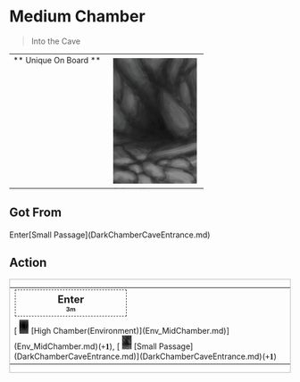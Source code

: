 # Medium Chamber  
> Into the Cave  
  
<table class="table table-bordered" data-toggle="table"  data-show-header="false"><thead style="display:none"><tr ><th  style="width:50%;text-align:left;vertical-align:top;"  >title</th><th  style="width:50%;text-align:left;vertical-align:top;"  ></th></tr></thead><tr ><td  style="width:50%;text-align:left;vertical-align:top;"  >** Unique On Board **</td><td  style="width:50%;text-align:left;vertical-align:top;"  ><div style="float:right; margin:5px"><div class="gamecard" style="width:150px; height:225px;"><a href="DarkChamberCaveExit.md" style="color:black"><img decoding="async" src="../wiki/Sprite/CaveEntrance.png" class="cardimage" style="max-width:150px;max-height:225px;"><span style="font-size: 25px;">Medium Chamber</span></a></div></div></td></tr></tbody></table>  
  
## Got From  
<div style="display:inline-block"><div class="gamedatalist" style="text-align:left;min-width:200px;min-height:0px;"><div style="display:inline-block"><div style="display:inline-block;vertical-align:middle;">Enter</div><div style="display:inline-block;vertical-align:middle;">[Small Passage](DarkChamberCaveEntrance.md)</div></div></div></div>  
  
## Action  
<div  style="border:1px solid #BBB"><table><tr><td rowspan="2" style="width:200px;text-align:center;font-size:1.3em;font-weight:bold"><div style="padding:5px;border:1px dashed #333"><div>Enter</div><div style="font-size:0.6em;"><font data-toggle="tooltip" data-placement="top" title="0.2TP">3m</font></div></div></td><td></td></tr><tr><td></td></tr><tr><td colspan="2">[<div style="width:25px;display:inline-block;text-align:center"><img decoding="async" src="../wiki/Sprite/CaveChamber.png" href="a.md" style="max-width:25px;max-height:25px;"></div>[High Chamber(Environment)](Env_MidChamber.md)](Env_MidChamber.md)(<span style="font-family:ui-monospace"><b>+1</b></span>), [<div style="width:25px;display:inline-block;text-align:center"><img decoding="async" src="../wiki/Sprite/CaveEntrance.png" href="a.md" style="max-width:25px;max-height:25px;"></div>[Small Passage](DarkChamberCaveEntrance.md)](DarkChamberCaveEntrance.md)(<span style="font-family:ui-monospace"><b>+1</b></span>)</td></tr></table></div>  
  
  


<script>document.title="Medium Chamber - Card Survival Wiki";</script>